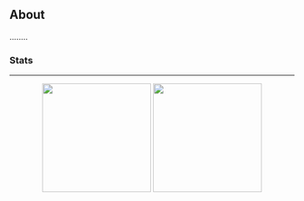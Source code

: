 ##  About

........

### Stats
___

<div align="center">
  <img height="192px" src="https://readme-stats.jonas-bernard.dev/api/top-langs/?username=Black-Magick&theme=transparent"/>
  <img height="192px" src="https://readme-stats.jonas-bernard.dev/api?username=Black-Magick&show_icons=true&theme=transparent&include_all_commits=true&count_private=true"/>
</div>

